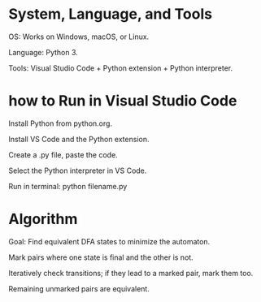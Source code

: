 # System, Language, and Tools

OS: Works on Windows, macOS, or Linux.

Language: Python 3.

Tools: Visual Studio Code + Python extension + Python interpreter.

# how to Run in Visual Studio Code

Install Python from python.org.

Install VS Code and the Python extension.

Create a .py file, paste the code.

Select the Python interpreter in VS Code.

Run in terminal:
python filename.py

# Algorithm

Goal: Find equivalent DFA states to minimize the automaton.

Mark pairs where one state is final and the other is not.

Iteratively check transitions; if they lead to a marked pair, mark them too.

Remaining unmarked pairs are equivalent.
